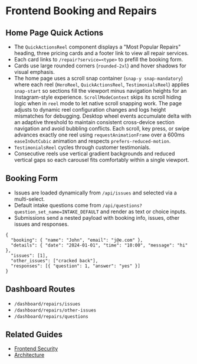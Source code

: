 # Frontend Booking and Repairs

## Home Page Quick Actions

- The `QuickActionsReel` component displays a "Most Popular Repairs" heading,
  three pricing cards and a footer link to view all repair services.
- Each card links to `/repair?service=<type>` to prefill the booking form.
- Cards use large rounded corners (`rounded-2xl`) and hover shadows for visual emphasis.
- The home page uses a scroll snap container (`snap-y snap-mandatory`) where each
  reel (`HeroReel`, `QuickActionsReel`, `TestimonialsReel`) applies `snap-start`
  so sections fill the viewport minus navigation heights for an Instagram-style
  experience. `ScrollModeContext` skips its scroll hiding logic when in `reel`
  mode to let native scroll snapping work. The page adjusts to dynamic reel
  configuration changes and logs height mismatches for debugging. Desktop wheel
  events accumulate delta with an adaptive threshold to maintain consistent
  cross-device section navigation and avoid bubbling conflicts. Each scroll, key
  press, or swipe advances exactly one reel using `requestAnimationFrame` over a
  600ms `easeInOutCubic` animation and respects `prefers-reduced-motion`.
- `TestimonialsReel` cycles through customer testimonials.
- Consecutive reels use vertical gradient backgrounds and reduced vertical gaps
  so each carousel fits comfortably within a single viewport.

## Booking Form

- Issues are loaded dynamically from `/api/issues` and selected via a multi-select.
- Default intake questions come from `/api/questions?question_set_name=INTAKE_DEFAULT` and render as text or choice inputs.
- Submissions send a nested payload with booking info, issues, other issues and responses.

```
{
  "booking": { "name": "John", "email": "j@e.com" },
  "details": { "date": "2024-01-01", "time": "10:00", "message": "hi" },
  "issues": [1],
  "other_issues": ["cracked back"],
  "responses": [{ "question": 1, "answer": "yes" }]
}
```

## Dashboard Routes

- `/dashboard/repairs/issues`
- `/dashboard/repairs/other-issues`
- `/dashboard/repairs/questions`

## Related Guides

- [Frontend Security](SECURITY.md)
- [Architecture](ARCHITECTURE.md)
